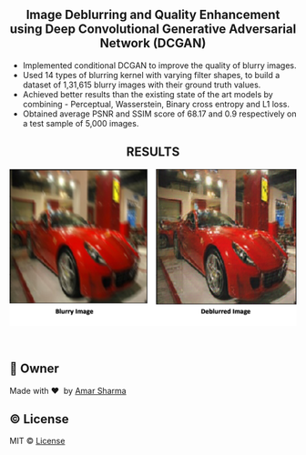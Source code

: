 <h2 align="center">Image Deblurring and Quality Enhancement using Deep Convolutional Generative Adversarial Network (DCGAN)</h2>
<ul>
  <li>Implemented conditional DCGAN to improve the quality of blurry images.</li>
  <!--<li>Used U-Net architecture to encode high level features and employed transpose convolution in decoding layers to generate deblurred(sharp) images.</li>-->
  <li>Used 14 types of blurring kernel with varying filter shapes, to build a dataset of 1,31,615 blurry images with their ground truth values.</li>
  <li>Achieved better results than the existing state of the art models by combining - Perceptual, Wasserstein, Binary cross entropy and L1 loss.</li>
  <li>Obtained average PSNR and SSIM score of 68.17 and 0.9 respectively on a test sample of 5,000 images.</li>
</ul>
<h2 align="center">RESULTS</h2>


![](https://github.com/amarsharma441/Image-Deblurring-Using-DCGAN/blob/master/Results/res.png)

<br>

## :boy: Owner ##
Made with :heart:&nbsp;  by [Amar Sharma](https://www.linkedin.com/in/amarsharma441)

## :copyright: License ##
MIT © [License](https://github.com/amarsharma441/Image-Quality-Enhancement-using-Deep-Learning/blob/master/LICENSE)

